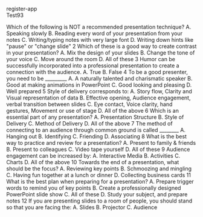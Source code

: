 register-app
<br>
Test93

Which of the following is NOT a recommended presentation technique?
A. Speaking slowly
B. Reading every word of your presentation from your notes
C. Writing/typing notes with very large font
D. Writing down hints like "pause" or "change slide"
2
Which of these is a good way to create contrast in your presentation?
A. Mix the design of your slides
B. Change the tone of your voice
C. Move around the room
D. All of these
3
Humor can be successfully incorporated into a professional presentation to create a connection with the audience.
A. True
B. False
4
To be a good presenter, you need to be _________
A. A naturally talented and charismatic speaker
B. Good at making animations in PowerPoint
C. Good looking and pleasing
D. Well prepared
5
Style of delivery corresponds to:
A. Story flow, Clarity and Visual representation of data
B. Effective opening, Audience engagement, verbal transition between slides
C. Eye contact, Voice clarity, hand gestures, Movement or use of stage
D. All of the above
6
Which is an essential part of any presentation?
A. Presentation Structure
B. Style of Delivery
C. Method of Delivery
D. All of the above
7
The method of connecting to an audience through common ground is called ________
A. Hanging out
B. Identifying
C. Friending
D. Associating
8
What is the best way to practice and review for a presentation?
A. Present to family & friends
B. Present to colleagues
C. Video tape yourself
D. All of these
9
Audience engagement can be increased by:
A. Interactive Media
B. Activities
C. Charts
D. All of the above
10
Towards the end of a presentation, what should be the focus?
A. Reviewing key points
B. Schmoozing and mingling
C. Having fun together at a lunch or dinner
D. Collecting business cards
11
What is the best plan when preparing for a presentation?
A. Prepare trigger words to remind you of key points
B. Create a professionally designed PowerPoint slide show
C. All of these
D. Study your subject, and prepare notes
12
If you are presenting slides to a room of people, you should stand so that you are facing the:
A. Slides
B. Projector
C. Audience
